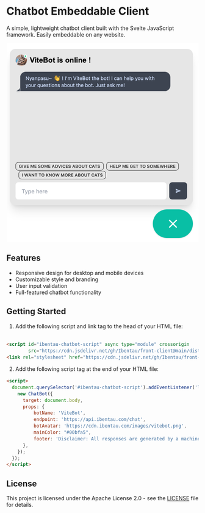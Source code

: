 # Chatbot Embeddable Client

A simple, lightweight chatbot client built with the Svelte JavaScript framework. Easily embeddable on any website.

<p align="center"><img align="center" src="docs/preview.png"/></p>

## Features

- Responsive design for desktop and mobile devices
- Customizable style and branding
- User input validation
- Full-featured chatbot functionality

## Getting Started

1. Add the following script and link tag to the head of your HTML file:

```html

<script id="ibentau-chatbot-script" async type="module" crossorigin
        src="https://cdn.jsdelivr.net/gh/Ibentau/front-client@main/dist/ibentau.js"></script>
<link rel="stylesheet" href="https://cdn.jsdelivr.net/gh/Ibentau/front-client@main/dist/style.css">
```

2. Add the following script tag at the end of your HTML file:

```html
<script>
  document.querySelector('#ibentau-chatbot-script').addEventListener('load', function() {
    new ChatBot({
      target: document.body,
      props: {
          botName: 'ViteBot', 
          endpoint: 'https://api.ibentau.com/chat',
          botAvatar: 'https://cdn.ibentau.com/images/vitebot.png',
          mainColor: "#00bfa5",
          footer: 'Disclaimer: All responses are generated by a machine learning model. Find out more at <a href="https://ibentau.com">ibentau.com</a>'
      },
    });
  });
</script>
```

## License

This project is licensed under the Apache License 2.0 - see the [LICENSE](LICENSE) file for details.

